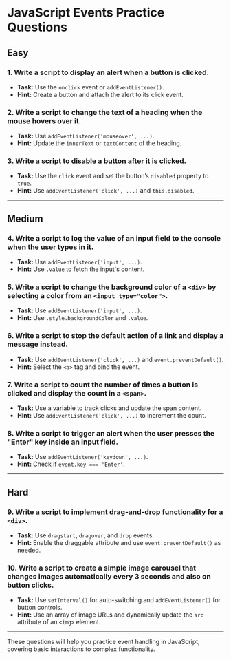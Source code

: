 # JavaScript Events Practice Questions

## Easy

### 1. Write a script to display an alert when a button is clicked.
- **Task:** Use the `onclick` event or `addEventListener()`.
- **Hint:** Create a button and attach the alert to its click event.

### 2. Write a script to change the text of a heading when the mouse hovers over it.
- **Task:** Use `addEventListener('mouseover', ...)`.
- **Hint:** Update the `innerText` or `textContent` of the heading.

### 3. Write a script to disable a button after it is clicked.
- **Task:** Use the `click` event and set the button’s `disabled` property to `true`.
- **Hint:** Use `addEventListener('click', ...)` and `this.disabled`.

---

## Medium

### 4. Write a script to log the value of an input field to the console when the user types in it.
- **Task:** Use `addEventListener('input', ...)`.
- **Hint:** Use `.value` to fetch the input's content.

### 5. Write a script to change the background color of a `<div>` by selecting a color from an `<input type="color">`.
- **Task:** Use `addEventListener('input', ...)`.
- **Hint:** Use `.style.backgroundColor` and `.value`.

### 6. Write a script to stop the default action of a link and display a message instead.
- **Task:** Use `addEventListener('click', ...)` and `event.preventDefault()`.
- **Hint:** Select the `<a>` tag and bind the event.

### 7. Write a script to count the number of times a button is clicked and display the count in a `<span>`.
- **Task:** Use a variable to track clicks and update the span content.
- **Hint:** Use `addEventListener('click', ...)` to increment the count.

### 8. Write a script to trigger an alert when the user presses the "Enter" key inside an input field.
- **Task:** Use `addEventListener('keydown', ...)`.
- **Hint:** Check if `event.key === 'Enter'`.

---

## Hard

### 9. Write a script to implement drag-and-drop functionality for a `<div>`.
- **Task:** Use `dragstart`, `dragover`, and `drop` events.
- **Hint:** Enable the draggable attribute and use `event.preventDefault()` as needed.

### 10. Write a script to create a simple image carousel that changes images automatically every 3 seconds and also on button clicks.
- **Task:** Use `setInterval()` for auto-switching and `addEventListener()` for button controls.
- **Hint:** Use an array of image URLs and dynamically update the `src` attribute of an `<img>` element.

---

These questions will help you practice event handling in JavaScript, covering basic interactions to complex functionality.
